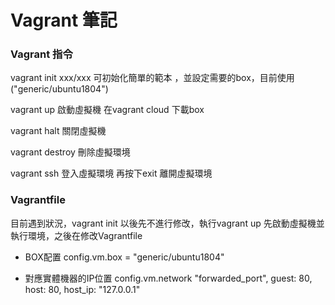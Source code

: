 # Vagrant 筆記

### Vagrant 指令
vagrant init xxx/xxx  可初始化簡單的範本 ，並設定需要的box，目前使用("generic/ubuntu1804")

vagrant up 啟動虛擬機 在vagrant cloud 下載box

vagrant halt 關閉虛擬機

vagrant destroy 刪除虛擬環境

vagrant ssh 登入虛擬環境
再按下exit 離開虛擬環境

### Vagrantfile

  目前遇到狀況，vagrant init 以後先不進行修改，執行vagrant up 先啟動虛擬機並執行環境，之後在修改Vagrantfile 

- BOX配置
  config.vm.box = "generic/ubuntu1804"
  
- 對應實體機器的IP位置
  config.vm.network "forwarded_port", guest: 80, host: 80, host_ip: "127.0.0.1"
  
